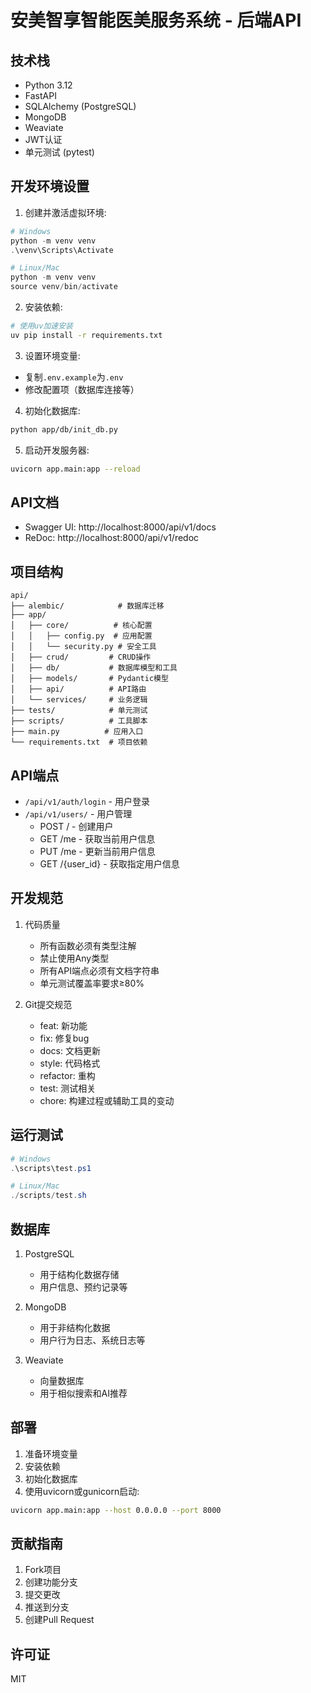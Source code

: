 # 安美智享智能医美服务系统 - 后端API

## 技术栈
- Python 3.12
- FastAPI
- SQLAlchemy (PostgreSQL)
- MongoDB
- Weaviate
- JWT认证
- 单元测试 (pytest)

## 开发环境设置

1. 创建并激活虚拟环境:
```powershell
# Windows
python -m venv venv
.\venv\Scripts\Activate

# Linux/Mac
python -m venv venv
source venv/bin/activate
```

2. 安装依赖:
```bash
# 使用uv加速安装
uv pip install -r requirements.txt
```

3. 设置环境变量:
- 复制`.env.example`为`.env`
- 修改配置项（数据库连接等）

4. 初始化数据库:
```bash
python app/db/init_db.py
```

5. 启动开发服务器:
```bash
uvicorn app.main:app --reload
```

## API文档
- Swagger UI: http://localhost:8000/api/v1/docs
- ReDoc: http://localhost:8000/api/v1/redoc

## 项目结构
```
api/
├── alembic/            # 数据库迁移
├── app/
│   ├── core/          # 核心配置
│   │   ├── config.py  # 应用配置
│   │   └── security.py # 安全工具
│   ├── crud/         # CRUD操作
│   ├── db/           # 数据库模型和工具
│   ├── models/       # Pydantic模型
│   ├── api/          # API路由
│   └── services/     # 业务逻辑
├── tests/            # 单元测试
├── scripts/          # 工具脚本
├── main.py          # 应用入口
└── requirements.txt  # 项目依赖
```

## API端点
- `/api/v1/auth/login` - 用户登录
- `/api/v1/users/` - 用户管理
  - POST / - 创建用户
  - GET /me - 获取当前用户信息
  - PUT /me - 更新当前用户信息
  - GET /{user_id} - 获取指定用户信息

## 开发规范
1. 代码质量
   - 所有函数必须有类型注解
   - 禁止使用Any类型
   - 所有API端点必须有文档字符串
   - 单元测试覆盖率要求≥80%

2. Git提交规范
   - feat: 新功能
   - fix: 修复bug
   - docs: 文档更新
   - style: 代码格式
   - refactor: 重构
   - test: 测试相关
   - chore: 构建过程或辅助工具的变动

## 运行测试
```powershell
# Windows
.\scripts\test.ps1

# Linux/Mac
./scripts/test.sh
```

## 数据库
1. PostgreSQL
   - 用于结构化数据存储
   - 用户信息、预约记录等

2. MongoDB
   - 用于非结构化数据
   - 用户行为日志、系统日志等

3. Weaviate
   - 向量数据库
   - 用于相似搜索和AI推荐

## 部署
1. 准备环境变量
2. 安装依赖
3. 初始化数据库
4. 使用uvicorn或gunicorn启动:
```bash
uvicorn app.main:app --host 0.0.0.0 --port 8000
```

## 贡献指南
1. Fork项目
2. 创建功能分支
3. 提交更改
4. 推送到分支
5. 创建Pull Request

## 许可证
MIT 